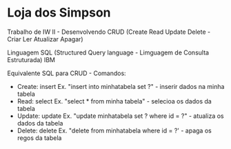 # Loja dos Simpson
Trabalho de IW II - Desenvolvendo CRUD (Create Read Update Delete - Criar Ler Atualizar Apagar)

Linguagem SQL (Structured Query language - Limguagem de Consulta Estruturada) IBM

Equivalente SQL para CRUD  - Comandos:

- Create: insert Ex. "insert into minhatabela set ?" - inserir dados na minha tabela
- Read: select Ex. "select * from minha tabela" - selecioa os dados da tabela
- Update: update Ex. "update minhatabela set ? where id = ?" - atualiza os dados da tabela
- Delete: delete Ex. "delete from minhatabela where id = ?' - apaga os regos da tabela

